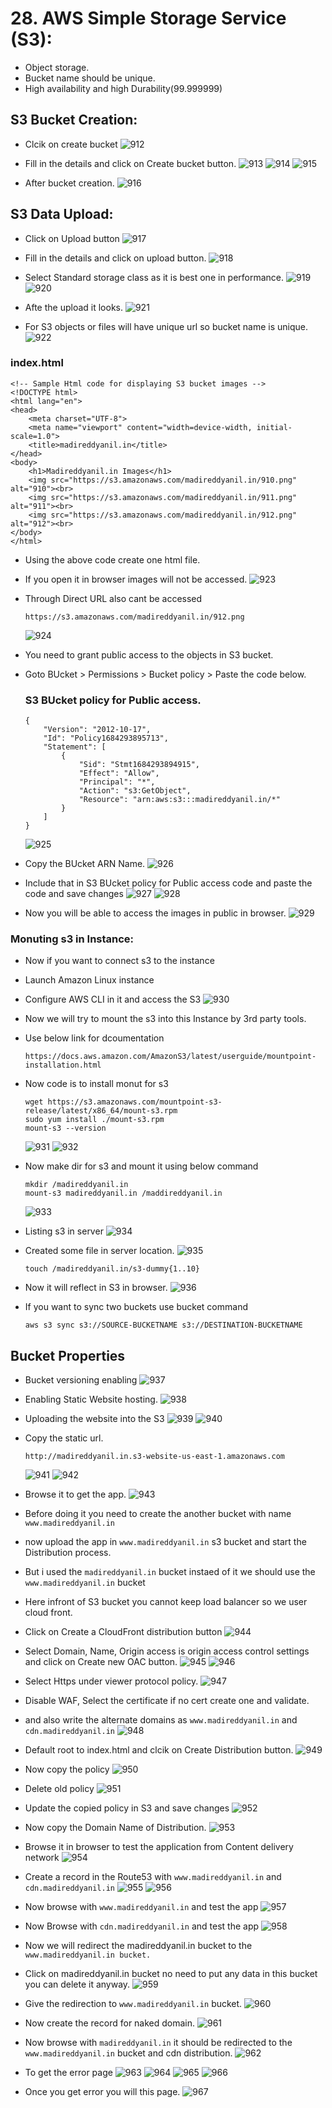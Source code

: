 # 28. AWS Simple Storage Service (S3):
- Object storage.
- Bucket name should be unique.
- High availability and high Durability(99.999999)
  
## S3 Bucket Creation:
- Clcik on create bucket
  ![912](https://github.com/user-attachments/assets/aeaeb8dd-aa6c-417d-9ca5-b01f17676b07)

- Fill in the details and click on Create bucket button.
  ![913](https://github.com/user-attachments/assets/2f741fca-e035-4490-b776-d9296d8650d2)
  ![914](https://github.com/user-attachments/assets/ccc0d4d0-1312-4d06-8e3e-6f8ec3e9e421)
  ![915](https://github.com/user-attachments/assets/81693f04-d1cb-44b5-a88e-9a101443e504)

- After bucket creation.
  ![916](https://github.com/user-attachments/assets/9344fcf4-22e2-4b35-bfeb-265d72924154)

## S3 Data Upload:
- Click on Upload button
  ![917](https://github.com/user-attachments/assets/0939bbe0-9f7a-4af6-9cf1-ee551160a169)

- Fill in the details and click on upload button.
  ![918](https://github.com/user-attachments/assets/756b6fb2-a5cc-4f11-8184-c8ba751f552e)

- Select Standard storage class as it is best one in performance.
  ![919](https://github.com/user-attachments/assets/25499ca1-5f2f-4ea4-abeb-b115258aa6a2)
  ![920](https://github.com/user-attachments/assets/4f0b9a9f-97ed-432d-9a15-5c5aafffc2b5)

- Afte the upload it looks.
  ![921](https://github.com/user-attachments/assets/e80a74dc-879d-4291-8870-13657ca5e4e3)

- For S3 objects or files will have unique url so bucket name is unique.
  ![922](https://github.com/user-attachments/assets/0f23d2a7-d31a-4298-8a31-09f0ae6c8180)
  
### index.html
  ```
  <!-- Sample Html code for displaying S3 bucket images -->
  <!DOCTYPE html>
  <html lang="en">
  <head>
      <meta charset="UTF-8">
      <meta name="viewport" content="width=device-width, initial-scale=1.0">
      <title>madireddyanil.in</title>
  </head>
  <body>
      <h1>Madireddyanil.in Images</h1>
      <img src="https://s3.amazonaws.com/madireddyanil.in/910.png" alt="910"><br>
      <img src="https://s3.amazonaws.com/madireddyanil.in/911.png" alt="911"><br>
      <img src="https://s3.amazonaws.com/madireddyanil.in/912.png" alt="912"><br>
  </body>
  </html>
  ```
- Using the above code create one html file.
- If you open it in browser images will not be accessed.
  ![923](https://github.com/user-attachments/assets/70a165ea-1a33-4b5b-80bf-b43592f4b234)

- Through Direct URL also cant be accessed
  ```
  https://s3.amazonaws.com/madireddyanil.in/912.png
  ```
  ![924](https://github.com/user-attachments/assets/1efbc91a-f5f2-43f0-bbb1-682bb33aa260)
  
- You need to grant public access to the objects in S3 bucket.
- Goto BUcket > Permissions > Bucket policy > Paste the code below.
  ### S3 BUcket policy for Public access.
  ```
  {
      "Version": "2012-10-17",
      "Id": "Policy1684293895713",
      "Statement": [
          {
              "Sid": "Stmt1684293894915",
              "Effect": "Allow",
              "Principal": "*",
              "Action": "s3:GetObject",
              "Resource": "arn:aws:s3:::madireddyanil.in/*"
          }
      ]
  }
  ```
  ![925](https://github.com/user-attachments/assets/289bee08-7666-42fb-aa99-b2e90d7723a0)

- Copy the BUcket ARN Name.
  ![926](https://github.com/user-attachments/assets/d694969a-a6ff-4c24-9e2c-5d18a17d2e9e)

- Include that in S3 BUcket policy for Public access code and paste the code and save changes
  ![927](https://github.com/user-attachments/assets/8fc244de-9468-4d5a-a517-3de950e052f9)
  ![928](https://github.com/user-attachments/assets/df415406-5aaf-45eb-9e1c-6a6c75f9fb85)

- Now you will  be able to access the images in public in browser.
  ![929](https://github.com/user-attachments/assets/25053619-7c3f-486d-a0b2-35d11354f214)

### Monuting s3 in Instance:
- Now if you want to connect s3 to the instance
- Launch Amazon Linux instance
- Configure AWS CLI in it and access the S3
  ![930](https://github.com/user-attachments/assets/3464dab4-8ef7-40af-8f7c-907eb98d6835)

- Now we will try to mount the s3 into this Instance by 3rd party tools.
- Use below link for dcoumentation
  ```
  https://docs.aws.amazon.com/AmazonS3/latest/userguide/mountpoint-installation.html
  ```
- Now code is to install monut for s3
  ```
  wget https://s3.amazonaws.com/mountpoint-s3-release/latest/x86_64/mount-s3.rpm
  sudo yum install ./mount-s3.rpm
  mount-s3 --version
  ```
  ![931](https://github.com/user-attachments/assets/9f493131-1e29-45a5-88e6-11888b4c60eb)
  ![932](https://github.com/user-attachments/assets/3be7d58e-044c-4506-a079-9c5a2156cac8)
    
- Now make dir for s3 and mount it using below command
  ```
  mkdir /madireddyanil.in
  mount-s3 madireddyanil.in /maddireddyanil.in
  ```
  ![933](https://github.com/user-attachments/assets/fb8db7d2-02fb-4539-83af-ece3da5848dc)

- Listing s3 in server
  ![934](https://github.com/user-attachments/assets/7da67a46-5ecf-4db4-9f81-b6f4309b7ec9)

- Created some file in server location.
  ![935](https://github.com/user-attachments/assets/9b162fd5-36d5-42c2-8d80-caf602d97a39)
  ```
  touch /madireddyanil.in/s3-dummy{1..10}
  ```

- Now it will reflect in S3 in browser.
  ![936](https://github.com/user-attachments/assets/9e1a9074-a469-419d-9daa-f95ffd80f404)

- If you want to sync two buckets use bucket command
  ```
  aws s3 sync s3://SOURCE-BUCKETNAME s3://DESTINATION-BUCKETNAME
  ```

## Bucket Properties

- Bucket versioning enabling
  ![937](https://github.com/user-attachments/assets/623025f6-4e14-4bdc-98cd-e7ab47cdc97c)

- Enabling Static Website hosting.
  ![938](https://github.com/user-attachments/assets/3aac2302-6150-461f-8afe-6bada6e3aba9)

- Uploading the website into the S3
  ![939](https://github.com/user-attachments/assets/fae4c7f2-075d-4985-b193-f810541d8e31)
  ![940](https://github.com/user-attachments/assets/22cc0b1a-a817-4a92-9bb8-57193e811384)

- Copy the static url.
  ```
  http://madireddyanil.in.s3-website-us-east-1.amazonaws.com
  ```
  ![941](https://github.com/user-attachments/assets/82d80e6a-728b-41d0-a815-4d1098b6e455)
  ![942](https://github.com/user-attachments/assets/70a1396f-fb39-45c1-957e-06916b7aa79a)

- Browse it to get the app.
  ![943](https://github.com/user-attachments/assets/0c52146b-153d-4340-a324-e598d38527db)

- Before doing it you need to create the another bucket with name ```www.madireddyanil.in```
- now upload the app in ```www.madireddyanil.in``` s3 bucket and start the Distribution process.
- But i used the ```madireddyanil.in``` bucket instaed of it we should use the ```www.madireddyanil.in``` bucket
- Here infront of S3 bucket you cannot keep load balancer so we user cloud front.
- Click on Create a CloudFront distribution button
  ![944](https://github.com/user-attachments/assets/16158b59-f83d-4fcd-8308-2c745b8cc375)

- Select Domain, Name, Origin access is origin access control settings and click on Create new OAC button.
  ![945](https://github.com/user-attachments/assets/ba8aad5b-8d34-4181-9b4a-3443ac36da2c)
  ![946](https://github.com/user-attachments/assets/7a12c491-f8c0-4a0b-91f2-ed3429755b40)

- Select Https under viewer protocol policy.
  ![947](https://github.com/user-attachments/assets/73f05398-03f6-435e-b596-9c2632fa294b)

- Disable WAF, Select the certificate if no cert create one and validate.
- and also write the alternate domains as ```www.madireddyanil.in``` and ```cdn.madireddyanil.in```
  ![948](https://github.com/user-attachments/assets/7a61535b-c008-44f3-a47f-7e5bad981fd5)

- Default root to index.html and clcik on Create Distribution button.
  ![949](https://github.com/user-attachments/assets/fe0120a3-3feb-4aba-8ba1-fdf88ad18738)

- Now copy the policy
  ![950](https://github.com/user-attachments/assets/afde480a-9218-4d25-96dd-cfca2e3d95d3)

- Delete old policy
  ![951](https://github.com/user-attachments/assets/1c295650-43c4-4a6d-adac-ff1e8f8729d7)

- Update the copied policy in S3 and save changes
  ![952](https://github.com/user-attachments/assets/63fc0bc6-c483-49e3-be60-81aaba0a572c)

- Now copy the Domain Name of Distribution.
  ![953](https://github.com/user-attachments/assets/1cf78708-4f65-4112-9bfb-25a35a4f19e0)

- Browse it in browser to test the application from Content delivery network
  ![954](https://github.com/user-attachments/assets/13cd9963-eac8-4070-b9a2-cff49c77108c)
  
- Create a record in the Route53 with ```www.madireddyanil.in``` and ```cdn.madireddyanil.in```
  ![955](https://github.com/user-attachments/assets/8deb095e-43f1-445f-9f2a-69f5d34151d6)
  ![956](https://github.com/user-attachments/assets/4fb300d2-31b5-460a-a8ea-f768cca5670f)

- Now browse with ```www.madireddyanil.in``` and test the app
  ![957](https://github.com/user-attachments/assets/00a30980-2dfa-4d95-b2f1-5260b2ee8612)

- Now Browse with ```cdn.madireddyanil.in``` and test the app
  ![958](https://github.com/user-attachments/assets/dbd6ad2f-0ce2-41ac-8b1e-44ce13b1cafc)

- Now we will redirect the madireddyanil.in bucket to the ```www.madireddyanil.in bucket.```
- Click on madireddyanil.in bucket no need to put any data in this bucket you can delete it anyway.
  ![959](https://github.com/user-attachments/assets/162e8bf7-48ea-4ede-bc61-59df46c17a71)

- Give the redirection to ```www.madireddyanil.in``` bucket.
  ![960](https://github.com/user-attachments/assets/aefe4953-71b5-4872-bf6f-07e4fd572d37)

- Now create the record for naked domain.
  ![961](https://github.com/user-attachments/assets/32410ae4-b502-4892-ab4e-37090f7176d7)

- Now browse with ```madireddyanil.in``` it should be redirected to the ```www.madireddyanil.in``` bucket and cdn distribution.
  ![962](https://github.com/user-attachments/assets/2d7558d7-5f1f-43af-8605-baaea3db2106)

- To get the error page
  ![963](https://github.com/user-attachments/assets/5a72ef2b-441f-4314-9f14-aeba2b475937)
  ![964](https://github.com/user-attachments/assets/65ee4afa-23c2-4862-a781-02e59cd35f61)
  ![965](https://github.com/user-attachments/assets/cedbae1d-8ea4-4f76-a769-1cfedbc2bda7)
  ![966](https://github.com/user-attachments/assets/38122495-1421-4224-a989-568ae41ad939)

- Once you get error you will this page.
  ![967](https://github.com/user-attachments/assets/d9dcf565-9341-4505-964b-844ec428a381)
